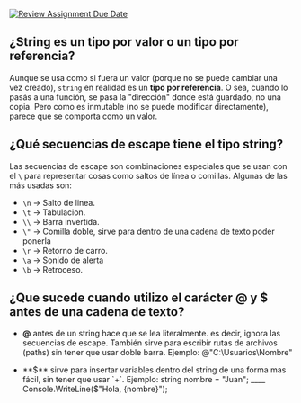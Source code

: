 [![Review Assignment Due Date](https://classroom.github.com/assets/deadline-readme-button-22041afd0340ce965d47ae6ef1cefeee28c7c493a6346c4f15d667ab976d596c.svg)](https://classroom.github.com/a/24pP-Pw_)


## ¿String es un tipo por valor o un tipo por referencia?

Aunque se usa como si fuera un valor (porque no se puede cambiar una vez creado), `string` en realidad es un **tipo por referencia**. O sea, cuando lo pasás a una función, se pasa la "dirección" donde está guardado, no una copia. Pero como es inmutable (no se puede modificar directamente), parece que se comporta como un valor.

## ¿Qué secuencias de escape tiene el tipo string?

Las secuencias de escape son combinaciones especiales que se usan con el `\` para representar cosas como saltos de línea o comillas. Algunas de las más usadas son:

- `\n` -> Salto de linea.
- `\t` -> Tabulacion.
- `\\` -> Barra invertida.
- `\"` -> Comilla doble, sirve para dentro de una cadena de texto poder ponerla
- `\r` -> Retorno de carro.
- `\a` -> Sonido de alerta
- `\b` -> Retroceso.

## ¿Que  sucede cuando utilizo  el carácter @ y $ antes de una cadena   de texto?

- **@** antes de un string hace que se lea literalmente. es decir, ignora las secuencias de escape. También sirve para escribir rutas de archivos (paths) sin tener que usar doble barra.
Ejemplo: @"C:\Usuarios\Nombre"

- **$** sirve para insertar variables dentro del string de una forma mas  fácil, sin tener que usar `+`.
Ejemplo: string nombre = "Juan"; ____ Console.WriteLine($"Hola, {nombre}");